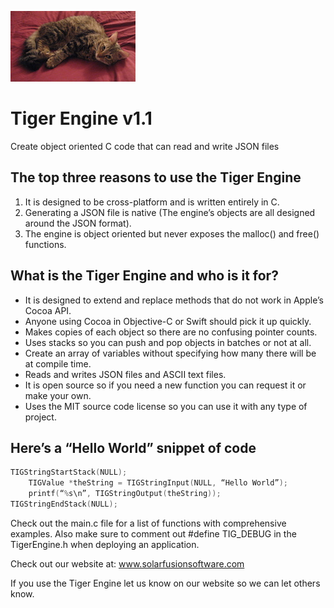 ![Image of Tiger](images/Tiger.jpg)

# Tiger Engine v1.1
Create object oriented C code that can read and write JSON files

## The top three reasons to use the Tiger Engine

1. It is designed to be cross-platform and is written entirely in C.
2. Generating a JSON file is native (The engine’s objects are all designed around the JSON format).
3. The engine is object oriented but never exposes the malloc() and free() functions.

## What is the Tiger Engine and who is it for?

* It is designed to extend and replace methods that do not work in Apple’s Cocoa API.
* Anyone using Cocoa in Objective-C or Swift should pick it up quickly.
* Makes copies of each object so there are no confusing pointer counts.
* Uses stacks so you can push and pop objects in batches or not at all.
* Create an array of variables without specifying how many there will be at compile time.
* Reads and writes JSON files and ASCII text files.
* It is open source so if you need a new function you can request it or make your own.
* Uses the MIT source code license so you can use it with any type of project.

## Here’s a “Hello World” snippet of code

```c
TIGStringStartStack(NULL);
	TIGValue *theString = TIGStringInput(NULL, “Hello World”);
	printf(“%s\n”, TIGStringOutput(theString));
TIGStringEndStack(NULL);
```
Check out the main.c file for a list of functions with comprehensive examples. Also make sure to comment out #define TIG_DEBUG in the TigerEngine.h when deploying an application.

Check out our website at: www.solarfusionsoftware.com

If you use the Tiger Engine let us know on our website so we can let others know.
